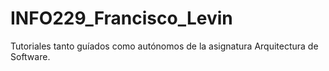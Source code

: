 # INFO229_Francisco_Levin
Tutoriales tanto guíados como autónomos de la asignatura Arquitectura de Software.
